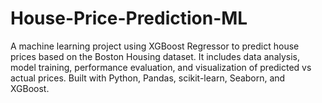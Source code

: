 # House-Price-Prediction-ML
A machine learning project using XGBoost Regressor to predict house prices based on the Boston Housing dataset. It includes data analysis, model training, performance evaluation, and visualization of predicted vs actual prices. Built with Python, Pandas, scikit-learn, Seaborn, and XGBoost.
